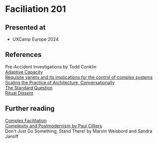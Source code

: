 # Faciliation 201

## Presented at
- UXCamp Europe 2024

## References
Pre-Accident Investigations by Todd Conklin  
[Adaptive Capacity](https://www.resalliance.org/adaptive-capacity)  
[Requisite variety and its implications for the control of complex systems](http://pcp.vub.ac.be/books/AshbyReqVar.pdf)  
[Scaling the Practice of Architecture, Conversationally](https://martinfowler.com/articles/scaling-architecture-conversationally.html)  
[The Standard Question](https://cynefin.io/wiki/The_standard_question)  
[Ritual Dissent](https://cynefin.io/wiki/Ritual_dissent)  


## Further reading
[Complex Facilitation](https://cynefin.io/wiki/Complex_facilitation)  
[Complexity and Postmodernism by Paul Cilliers](https://uberty.org/wp-content/uploads/2015/04/Paul-Cilliers-Complexity-and-Postmodernism-Understanding-Complex-Systems-1998.pdf)  
Don't Just Do Something, Stand There! by Marvin Weisbord and Sandra Janoff  
